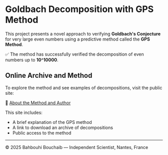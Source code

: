 # Goldbach Decomposition with GPS Method

This project presents a novel approach to verifying **Goldbach's Conjecture** for very large even numbers using a predictive method called the **GPS Method**.

✅ The method has successfully verified the decomposition of even numbers up to **10^10000**.

## Online Archive and Method

To explore the method and see examples of decompositions, visit the public site:

🔗 [About the Method and Author](https://b43797.github.io/goldbach-gps/about.html)

This site includes:
- A brief explanation of the GPS method
- A link to download an archive of decompositions
- Public access to the method

---

© 2025 Bahbouhi Bouchaib — Independent Scientist, Nantes, France
